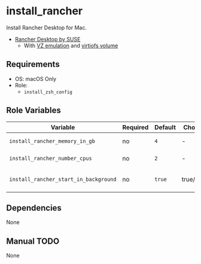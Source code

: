 # install_rancher

Install Rancher Desktop for Mac.

- [Rancher Desktop by SUSE](https://rancherdesktop.io/)
  - With [VZ emulation](https://docs.rancherdesktop.io/ui/preferences/virtual-machine/emulation#vz) and [virtiofs volume](https://docs.rancherdesktop.io/ui/preferences/virtual-machine/volumes#virtiofs)

## Requirements

- OS: macOS Only
- Role:
  - `install_zsh_config`

## Role Variables

| Variable                              | Required | Default  | Choices    | Comments                       |
|---------------------------------------|----------|----------|------------|--------------------------------|
| `install_rancher_memory_in_gb`        | no       | `4`      | -          | Rancher VM Memory(GB)          |
| `install_rancher_number_cpus`         | no       | `2`      | -          | Rancher CPU Cores              |
| `install_rancher_start_in_background` | no       | `true`   | true/false | Enable start in background     |

## Dependencies

None

## Manual TODO

None
